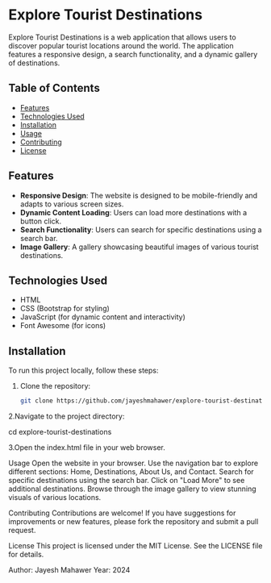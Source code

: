 # Explore Tourist Destinations

Explore Tourist Destinations is a web application that allows users to discover popular tourist locations around the world. The application features a responsive design, a search functionality, and a dynamic gallery of destinations.

## Table of Contents

- [Features](#features)
- [Technologies Used](#technologies-used)
- [Installation](#installation)
- [Usage](#usage)
- [Contributing](#contributing)
- [License](#license)

## Features

- **Responsive Design**: The website is designed to be mobile-friendly and adapts to various screen sizes.
- **Dynamic Content Loading**: Users can load more destinations with a button click.
- **Search Functionality**: Users can search for specific destinations using a search bar.
- **Image Gallery**: A gallery showcasing beautiful images of various tourist destinations.

## Technologies Used

- HTML
- CSS (Bootstrap for styling)
- JavaScript (for dynamic content and interactivity)
- Font Awesome (for icons)

## Installation

To run this project locally, follow these steps:

1. Clone the repository:
   ```bash
   git clone https://github.com/jayeshmahawer/explore-tourist-destinations.git

2.Navigate to the project directory:

cd explore-tourist-destinations

3.Open the index.html file in your web browser.

Usage
Open the website in your browser.
Use the navigation bar to explore different sections: Home, Destinations, About Us, and Contact.
Search for specific destinations using the search bar.
Click on "Load More" to see additional destinations.
Browse through the image gallery to view stunning visuals of various locations.

Contributing
Contributions are welcome! If you have suggestions for improvements or new features, please fork the repository and submit a pull request.

License
This project is licensed under the MIT License. See the LICENSE file for details.

Author: Jayesh Mahawer
Year: 2024


